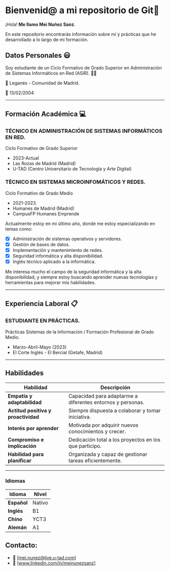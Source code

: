 # Bienvenid@ a mi repositorio de Git👋

¡Hola! **Me llamo Mei Nuñez Sanz**.

En este repositorio encontrarás información sobre mí y prácticas que he desarrollado a lo largo de mi formación.


## Datos Personales 😃
Soy estudiante de un Ciclo Formativo de Grado Superior en Administración de Sistemas Informáticos en Red (ASIR). 👩‍💻 

📍 Leganés - Comunidad de Madrid.

🎂 13/02/2004


----

## Formación Académica 💻

### TÉCNICO EN ADMINISTRACIÓN DE SISTEMAS INFORMÁTICOS EN RED.
Ciclo Formativo de Grado Superior
- 2023-Actual
- Las Rozas de Madrid (Madrid)
- U-TAD (Centro Universitario de Tecnología y Arte Digital)


### TÉCNICO EN SISTEMAS MICROINFOMÁTICOS Y REDES.
Ciclo Formativo de Grado Medio
- 2021-2023.
- Humanes de Madrid (Madrid)
- CampusFP Humanes Emprende


Actualmente estoy en mi último año, donde me estoy especializando en temas como:

- [x] Administración de sistemas operativos y servidores.
- [x] Gestión de bases de datos.
- [x] Implementación y mantenimiento de redes.
- [x] Seguridad informática y alta disponibilidad.
- [x] Inglés técnico aplicado a la informática.

Me interesa mucho el campo de la seguridad informática y la alta disponibilidad, y siempre estoy buscando aprender nuevas tecnologías y herramientas para mejorar mis habilidades.

----

## Experiencia Laboral 📋

### ESTUDIANTE EN PRÁCTICAS.

Prácticas Sistemas de la Información / Formación Profesional de Grado Medio.
- Marzo-Abril-Mayo (2023)
- El Corte Inglés - El Bercial (Getafe, Madrid)

----

## Habilidades

| Habilidad                         | Descripción                                              |
| ---------------------------------- | -------------------------------------------------------- |
| **Empatía y adaptabilidad**        | Capacidad para adaptarme a diferentes entornos y personas.|
| **Actitud positiva y proactividad**| Siempre dispuesta a colaborar y tomar iniciativa.         |
| **Interés por aprender**           | Motivada por adquirir nuevos conocimientos y crecer.      |
| **Compromiso e implicación**       | Dedicación total a los proyectos en los que participo.    |
| **Habilidad para planificar**      | Organizada y capaz de gestionar tareas eficientemente.    |

----
### Idiomas

| Idioma  | Nivel   |
| ------- | ------- |
| **Español** | Nativo  |
| **Inglés**  | B1      |
| **Chino**   | YCT3    |
| **Alemán**  | A1      |


## Contacto:
- 📧 [mei.nunez@live.u-tad.com]
- 💼 [www.linkedin.com/in/meinunezsanz]

